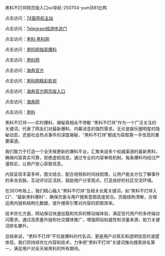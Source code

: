 黑料不打烊网页版入口so导航-250704-yum|881比鸭

点击访问：<a href="https://74mao.com/">74猫导航主站</a>

点击访问：<a href="https://74mao.com/">Telegram频道传送门</a>

点击访问：<a href="https://heiliaolvzlu3.pages.dev">黑料·黑料网</a>

点击访问：<a href="https://heiliaoyvnrda.pages.dev">黑料网独家爆料</a>

点击访问：<a href="https://haef.pages.dev/">黑料网</a>

点击访问：<a href="https://gdas.pages.dev/">海角官方</a>

点击访问：<a href="https://sdfsh.pages.dev/">黑料网精彩影视</a>

点击访问：<a href="https://sdbsd.pages.dev/">海角官方网页版入口</a>

点击访问：<a href="https://ert-6he.pages.dev/">海角网</a>

点击访问：<a href="https://gbs-3wd.pages.dev/">黑料</a>

黑料不打烊——实时爆料，揭秘真相永不停歇
“黑料不打烊”作为一个广泛关注的关键词，代表了网友们对最新爆料、内幕消息的强烈需求。无论是娱乐圈明星的隐秘动态，还是社会热点事件的深度揭秘，“黑料不打烊”都成为获取第一手信息的重要渠道。

我们致力于打造一个全天候更新的爆料平台，汇聚来自多个权威渠道的最新黑料，确保内容真实可靠，拒绝虚假信息。通过专业的内容审核机制，每条爆料均经过严谨核实，让用户安心获取信息。

内容呈现丰富多样，图文结合，配合视频和时间线梳理，让用户能全方位了解事件的来龙去脉。互动评论区活跃，鼓励用户分享观点，打造良好的社区交流环境。

在SEO布局上，我们精心融入“黑料不打烊”及相关长尾关键词，如“黑料不打烊入口”、“最新黑料爆料”，确保页面与用户搜索意图高度契合。页面结构清晰，合理运用内链和结构化数据，提升搜索引擎对内容的抓取效率。

技术优化方面，网站保证快速加载和优异的移动端体验，满足现代用户的多终端访问需求。通过高质量外链和社交媒体推广，增强网站权威性和流量来源，助力关键词排名攀升。

总结来说，“黑料不打烊”不仅是爆料的代名词，更是用户对真实和透明信息的渴望体现。我们将持续优化内容和技术，力争把“黑料不打烊”关键词推向搜索排名第一，满足用户对全天候黑料的所有期待。
